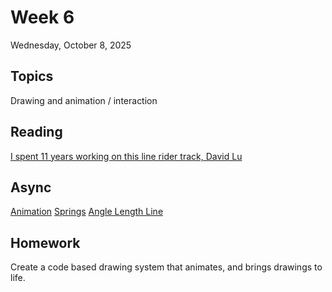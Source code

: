 # Week 6

Wednesday, October 8, 2025

## Topics

Drawing and animation / interaction

## Reading

[I spent 11 years working on this line rider track, David Lu](https://delu.medium.com/i-spent-11-years-working-on-this-line-rider-track-96742fc0b709)

## Async

[Animation](https://www.dropbox.com/s/a3z5rztsmwj7mcq/animation.mp4?dl=0)
[Springs](https://www.dropbox.com/s/ez25qymkmpizl5s/springs.mp4?dl=0)
[Angle Length Line](https://www.dropbox.com/s/m00yf9k4dq91g7o/angleLengthLine.mp4?dl=0)

## Homework

Create a code based drawing system that animates, and brings drawings to life.
